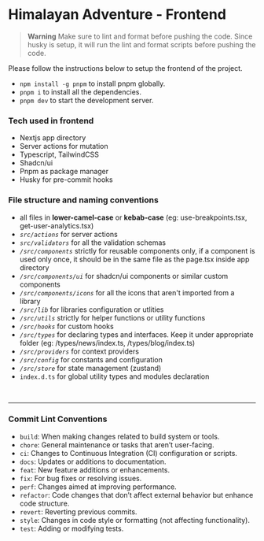 # Himalayan Adventure - Frontend

> **Warning**
> Make sure to lint and format before pushing the code. Since husky is setup, it will run the lint and format scripts before pushing the code.

Please follow the instructions below to setup the frontend of the project.

- `npm install -g pnpm` to install pnpm globally.
- `pnpm i` to install all the dependencies.
- `pnpm dev` to start the development server.

### Tech used in frontend

- Nextjs app directory
- Server actions for mutation
- Typescript, TailwindCSS
- Shadcn/ui
- Pnpm as package manager
- Husky for pre-commit hooks

### File structure and naming conventions

- all files in **lower-camel-case** or **kebab-case** (eg: use-breakpoints.tsx, get-user-analytics.tsx)
- _`src/actions`_ for server actions
- _`src/validators`_ for all the validation schemas
- _`/src/components`_ strictly for reusable components only, if a component is used only once, it should be in the same file as the page.tsx inside app directory
- _`/src/components/ui`_ for shadcn/ui components or similar custom components
- _`/src/components/icons`_ for all the icons that aren't imported from a library
- _`/src/lib`_ for libraries configuration or utlities
- _`/src/utils`_ strictly for helper functions or utility functions
- _`/src/hooks`_ for custom hooks
- _`/src/types`_ for declaring types and interfaces. Keep it under appropriate folder (eg: /types/news/index.ts, /types/blog/index.ts)
- _`/src/providers`_ for context providers
- _`/src/config`_ for constants and configuration
- _`/src/store`_ for state management (zustand)
- `index.d.ts` for global utility types and modules declaration

<br />
<hr />

### Commit Lint Conventions

- `build`: When making changes related to build system or tools.
- `chore`: General maintenance or tasks that aren’t user-facing.
- `ci`: Changes to Continuous Integration (CI) configuration or scripts.
- `docs`: Updates or additions to documentation.
- `feat`: New feature additions or enhancements.
- `fix`: For bug fixes or resolving issues.
- `perf`: Changes aimed at improving performance.
- `refactor`: Code changes that don’t affect external behavior but enhance code structure.
- `revert`: Reverting previous commits.
- `style`: Changes in code style or formatting (not affecting functionality).
- `test`: Adding or modifying tests.
